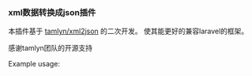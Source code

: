 ### xml数据转换成json插件

本插件基于 [tamlyn/xml2json](https://github.com/tamlyn/xml2json) 的二次开发。
使其能更好的兼容laravel的框架。

感谢tamlyn团队的开源支持

Example usage:
